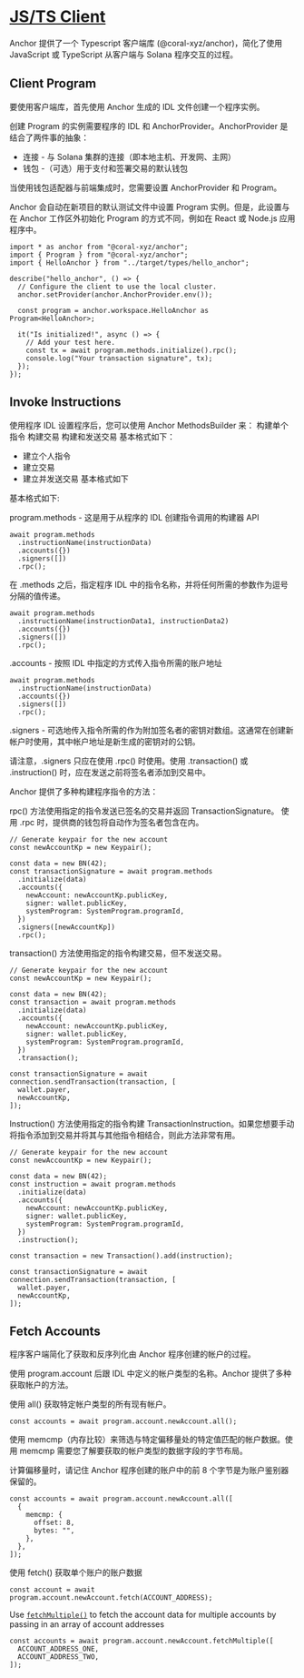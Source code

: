 # [JS/TS Client](https://solana.com/docs/programs/anchor/client-typescript)

Anchor 提供了一个 Typescript 客户端库 (@coral-xyz/anchor)，简化了使用 JavaScript 或 TypeScript 从客户端与 Solana 程序交互的过程。

## Client Program

要使用客户端库，首先使用 Anchor 生成的 IDL 文件创建一个程序实例。

创建 Program 的实例需要程序的 IDL 和 AnchorProvider。AnchorProvider 是结合了两件事的抽象：

- 连接 - 与 Solana 集群的连接（即本地主机、开发网、主网） 
- 钱包 -（可选）用于支付和签署交易的默认钱包

当使用钱包适配器与前端集成时，您需要设置 AnchorProvider 和 Program。

Anchor 会自动在新项目的默认测试文件中设置 Program 实例。但是，此设置与在 Anchor 工作区外初始化 Program 的方式不同，例如在 React 或 Node.js 应用程序中。

```
import * as anchor from "@coral-xyz/anchor";
import { Program } from "@coral-xyz/anchor";
import { HelloAnchor } from "../target/types/hello_anchor";
 
describe("hello_anchor", () => {
  // Configure the client to use the local cluster.
  anchor.setProvider(anchor.AnchorProvider.env());
 
  const program = anchor.workspace.HelloAnchor as Program<HelloAnchor>;
 
  it("Is initialized!", async () => {
    // Add your test here.
    const tx = await program.methods.initialize().rpc();
    console.log("Your transaction signature", tx);
  });
});
```

## Invoke Instructions

使用程序 IDL 设置程序后，您可以使用 Anchor MethodsBuilder 来： 构建单个指令 构建交易 构建和发送交易 基本格式如下：

- 建立个人指令 
- 建立交易 
- 建立并发送交易 基本格式如下

基本格式如下:

program.methods - 这是用于从程序的 IDL 创建指令调用的构建器 API

```
await program.methods
  .instructionName(instructionData)
  .accounts({})
  .signers([])
  .rpc();
```

在 .methods 之后，指定程序 IDL 中的指令名称，并将任何所需的参数作为逗号分隔的值传递。

```
await program.methods
  .instructionName(instructionData1, instructionData2)
  .accounts({})
  .signers([])
  .rpc();
```

.accounts - 按照 IDL 中指定的方式传入指令所需的账户地址

```
await program.methods
  .instructionName(instructionData)
  .accounts({})
  .signers([])
  .rpc();
```

.signers - 可选地传入指令所需的作为附加签名者的密钥对数组。这通常在创建新帐户时使用，其中帐户地址是新生成的密钥对的公钥。

请注意，.signers 只应在使用 .rpc() 时使用。使用 .transaction() 或 .instruction() 时，应在发送之前将签名者添加到交易中。

Anchor 提供了多种构建程序指令的方法：

rpc() 方法使用指定的指令发送已签名的交易并返回 TransactionSignature。 使用 .rpc 时，提供商的钱包将自动作为签名者包含在内。

```
// Generate keypair for the new account
const newAccountKp = new Keypair();
 
const data = new BN(42);
const transactionSignature = await program.methods
  .initialize(data)
  .accounts({
    newAccount: newAccountKp.publicKey,
    signer: wallet.publicKey,
    systemProgram: SystemProgram.programId,
  })
  .signers([newAccountKp])
  .rpc();
```

transaction() 方法使用指定的指令构建交易，但不发送交易。

```
// Generate keypair for the new account
const newAccountKp = new Keypair();
 
const data = new BN(42);
const transaction = await program.methods
  .initialize(data)
  .accounts({
    newAccount: newAccountKp.publicKey,
    signer: wallet.publicKey,
    systemProgram: SystemProgram.programId,
  })
  .transaction();
 
const transactionSignature = await connection.sendTransaction(transaction, [
  wallet.payer,
  newAccountKp,
]);
```

Instruction() 方法使用指定的指令构建 TransactionInstruction。如果您想要手动将指令添加到交易并将其与其他指令相结合，则此方法非常有用。

```
// Generate keypair for the new account
const newAccountKp = new Keypair();
 
const data = new BN(42);
const instruction = await program.methods
  .initialize(data)
  .accounts({
    newAccount: newAccountKp.publicKey,
    signer: wallet.publicKey,
    systemProgram: SystemProgram.programId,
  })
  .instruction();
 
const transaction = new Transaction().add(instruction);
 
const transactionSignature = await connection.sendTransaction(transaction, [
  wallet.payer,
  newAccountKp,
]);
```

## Fetch Accounts

程序客户端简化了获取和反序列化由 Anchor 程序创建的帐户的过程。

使用 program.account 后跟 IDL 中定义的帐户类型的名称。Anchor 提供了多种获取帐户的方法。

使用 all() 获取特定帐户类型的所有现有帐户。

```
const accounts = await program.account.newAccount.all();
```

使用 memcmp（内存比较）来筛选与特定偏移量处的特定值匹配的帐户数据。使用 memcmp 需要您了解要获取的帐户类型的数据字段的字节布局。

计算偏移量时，请记住 Anchor 程序创建的账户中的前 8 个字节是为账户鉴别器保留的。

```
const accounts = await program.account.newAccount.all([
  {
    memcmp: {
      offset: 8,
      bytes: "",
    },
  },
]);
```

使用 fetch() 获取单个账户的账户数据

```
const account = await program.account.newAccount.fetch(ACCOUNT_ADDRESS);
```

Use [`fetchMultiple()`](https://github.com/coral-xyz/anchor/blob/v0.30.1/ts/packages/anchor/src/program/namespace/account.ts#L200) to fetch the account data for multiple accounts by passing in an array of account addresses

```
const accounts = await program.account.newAccount.fetchMultiple([
  ACCOUNT_ADDRESS_ONE,
  ACCOUNT_ADDRESS_TWO,
]);
```





